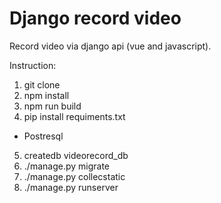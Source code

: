 # Django record video
Record video via django api (vue and javascript).

Instruction:
1. git clone <repository>
2. npm install
3. npm run build
4. pip install requiments.txt

- Postresql
5. createdb videorecord_db 
6. ./manage.py migrate
7. ./manage.py collecstatic
8. ./manage.py runserver
